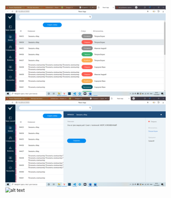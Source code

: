 ![alt text](screenShots/page.png)
![alt text](screenShots/page1.png)
![alt text](screenShots/page2.png)
